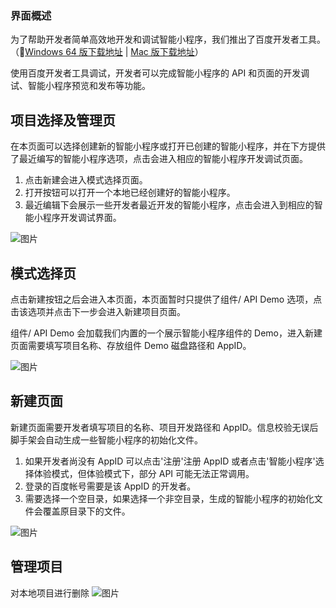 ### 界面概述

为了帮助开发者简单高效地开发和调试智能小程序，我们推出了百度开发者工具。（[Windows 64 版下载地址](https://smartprogram.baidu.com/mappconsole/api/devDownload?system=windows&type=online) | [Mac 版下载地址](https://smartprogram.baidu.com/mappconsole/api/devDownload?system=mac&type=online)）

使用百度开发者工具调试，开发者可以完成智能小程序的 API 和页面的开发调试、智能小程序预览和发布等功能。

## 项目选择及管理页

在本页面可以选择创建新的智能小程序或打开已创建的智能小程序，并在下方提供了最近编写的智能小程序选项，点击会进入相应的智能小程序开发调试页面。
1. 点击新建会进入模式选择页面。
2. 打开按钮可以打开一个本地已经创建好的智能小程序。
3. 最近编辑下会展示一些开发者最近开发的智能小程序，点击会进入到相应的智能小程序开发调试界面。

![图片](/img/game/tutorials/tool/工具01.png)


## 模式选择页


 点击新建按钮之后会进入本页面，本页面暂时只提供了组件/ API Demo 选项，点击该选项并点击下一步会进入新建项目页面。


 组件/ API Demo 会加载我们内置的一个展示智能小程序组件的 Demo，进入新建页面需要填写项目名称、存放组件 Demo 磁盘路径和 AppID。

![图片](/img/game/tutorials/tool/工具02.png)

## 新建页面


新建页面需要开发者填写项目的名称、项目开发路径和 AppID。信息校验无误后脚手架会自动生成一些智能小程序的初始化文件。


1. 如果开发者尚没有 AppID 可以点击'注册'注册 AppID 或者点击'智能小程序'选择体验模式，但体验模式下，部分 API 可能无法正常调用。
2. 登录的百度帐号需要是该 AppID 的开发者。
3. 需要选择一个空目录，如果选择一个非空目录，生成的智能小程序的初始化文件会覆盖原目录下的文件。

![图片](/img/game/tutorials/tool/工具03.png)


## 管理项目


对本地项目进行删除
![图片](/img/game/tutorials/tool/工具04.png)

